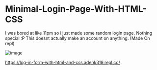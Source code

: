 # Minimal-Login-Page-With-HTML-CSS
I was bored at like 11pm so i just made some random login page. Nothing special :P
This doesnt actually make an account on anything. 
(Made On repl)

![image](https://user-images.githubusercontent.com/85898231/231005344-3e327d38-0aab-4e3f-b35d-7711350a6793.png)

https://log-in-form-with-html-and-css.adenk319.repl.co/
